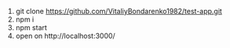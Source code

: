 1. git clone https://github.com/VitaliyBondarenko1982/test-app.git
2. npm i
3. npm start
4. open on http://localhost:3000/
